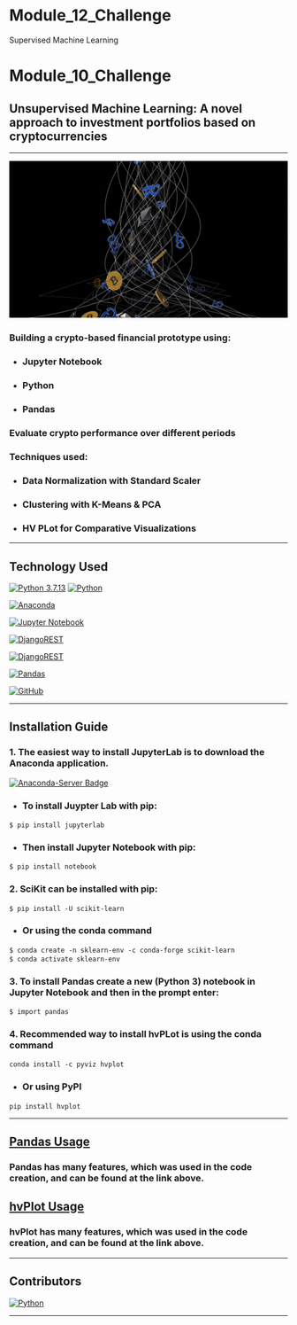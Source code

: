 # Module_12_Challenge
Supervised Machine Learning
# Module_10_Challenge

## Unsupervised Machine Learning: A novel approach to investment portfolios based on cryptocurrencies

---
![<img src="[http://url/image.png" style=](https://github.com/DigitalGoldRush/Module-5-Challenge-/blob/main/money-tree%20jpeg%20from%20unsplash.com.jpeg width:10px ; height:10px " >](https://github.com/DigitalGoldRush/Module_10_Challenge/blob/main/Resources/guerrillabuzz-crypto-pr-p9DzBzWhMls-unsplash.jpg)

### Building a crypto-based financial prototype using:
  - ### Jupyter Notebook
  - ### Python
  - ### Pandas
### Evaluate crypto performance over different periods
### Techniques used:
  - ### Data Normalization with Standard Scaler
  - ### Clustering with K-Means & PCA
  - ### HV PLot for Comparative Visualizations
---

## Technology Used

[![Python 3.7.13](https://img.shields.io/badge/python-3670A0?style=for-the-badge&logo=python&logoColor=ffdd54)]([https://www.python.org/downloads/release/python-3912/)
[![Python](https://img.shields.io/badge/Python-3.9.12-blue)](https://www.python.org/downloads/release/python-3912/)

[![Anaconda](https://img.shields.io/badge/Anaconda-%2344A833.svg?style=for-the-badge&logo=anaconda&logoColor=white)](https://www.anaconda.com/)

[![Jupyter Notebook](https://img.shields.io/badge/jupyter-%23F37626.svg?style=for-the-badge&logo=jupyter&logoColor=white)](https://jupyter.org/)

[<img alt="DjangoREST" src="https://img.shields.io/badge/PyData-hvPlot-ff1709?style=for-the-badge&logoColor=white&color=ff1709&labelColor=gray"/>](https://pypi.org/project/python-dotenv/)

[<img alt="DjangoREST" src="https://img.shields.io/badge/scikit-learn-f6b26b?style=for-the-badge&logoColor=white&color=ff1709&labelColor=gray"/>](https://scikit-learn.org/stable/user_guide.html)
  
[<img alt="Pandas" src="https://img.shields.io/badge/pandas-%23150458.svg?style=for-the-badge&logo=pandas&logoColor=white" />](https://pandas.pydata.org/)

[<img alt="GitHub" src="https://img.shields.io/badge/github-%23121011.svg?style=for-the-badge&logo=github&logoColor=white"/>](https://github.com/DigitalGoldRush?tab=repositories)

---

## Installation Guide

### 1. The easiest way to install JupyterLab is to download the Anaconda application.
[![Anaconda-Server Badge](https://anaconda.org/conda-forge/markdown-include/badges/installer/conda.svg)](https://www.anaconda.com/products/distribution)

  - ### To install Juypter Lab with pip:
```
$ pip install jupyterlab
```
  - ### Then install Jupyter Notebook with pip:
```
$ pip install notebook
```
### 2. SciKit can be installed with pip:
  ```
$ pip install -U scikit-learn

```
  - ### Or using the conda command
 ```
$ conda create -n sklearn-env -c conda-forge scikit-learn
$ conda activate sklearn-env
  ```
### 3. To install Pandas create a new (Python 3) notebook in Jupyter Notebook and then in the prompt enter:
```
$ import pandas
```
### 4. Recommended way to install hvPLot is using the conda command
  ```
 conda install -c pyviz hvplot
``` 
   - ### Or using PyPI
```
pip install hvplot
```
---
## [Pandas Usage](https://pandas.pydata.org/docs/user_guide/index.html)
### Pandas has many features, which was used in the code creation, and can be found at the link above. 

## [hvPlot Usage](https://hvplot.holoviz.org/index.html)
### hvPlot has many features, which was used in the code creation, and can be found at the link above. 
---
## Contributors

[![Python](https://img.shields.io/badge/Michael_Dionne-LinkedIn-blue)](https://www.linkedin.com/in/michael-dionne-b2a1b61b/)

---
